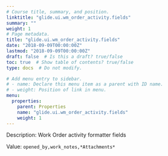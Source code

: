 ```yaml
---
# Course title, summary, and position.
linktitle: "glide.ui.wm_order_activity.fields"
summary: ""
weight: 1
# Page metadata.
title: "glide.ui.wm_order_activity.fields"
date: "2018-09-09T00:00:00Z"
lastmod: "2018-09-09T00:00:00Z"
draft: false  # Is this a draft? true/false
toc: true  # Show table of contents? true/false
type: docs  # Do not modify.

# Add menu entry to sidebar.
# - name: Declare this menu item as a parent with ID name.
# - weight: Position of link in menu.
menu:
  properties:
    parent: Properties
    name: "glide.ui.wm_order_activity.fields"
    weight: 1
---
```


Description: Work Order activity formatter fields


Value: `opened_by,work_notes,*Attachments*`